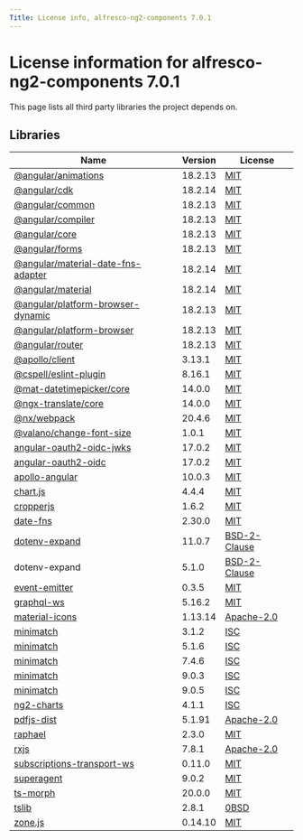 ```yaml
---
Title: License info, alfresco-ng2-components 7.0.1
---
```


# License information for alfresco-ng2-components 7.0.1

This page lists all third party libraries the project depends on.

## Libraries

| Name | Version | License |
| --- | --- | --- |
| [@angular/animations](https://github.com/angular/angular) | 18.2.13 | [MIT](http://www.opensource.org/licenses/MIT) |
| [@angular/cdk](https://github.com/angular/components) | 18.2.14 | [MIT](http://www.opensource.org/licenses/MIT) |
| [@angular/common](https://github.com/angular/angular) | 18.2.13 | [MIT](http://www.opensource.org/licenses/MIT) |
| [@angular/compiler](https://github.com/angular/angular) | 18.2.13 | [MIT](http://www.opensource.org/licenses/MIT) |
| [@angular/core](https://github.com/angular/angular) | 18.2.13 | [MIT](http://www.opensource.org/licenses/MIT) |
| [@angular/forms](https://github.com/angular/angular) | 18.2.13 | [MIT](http://www.opensource.org/licenses/MIT) |
| [@angular/material-date-fns-adapter](https://github.com/angular/components) | 18.2.14 | [MIT](http://www.opensource.org/licenses/MIT) |
| [@angular/material](https://github.com/angular/components) | 18.2.14 | [MIT](http://www.opensource.org/licenses/MIT) |
| [@angular/platform-browser-dynamic](https://github.com/angular/angular) | 18.2.13 | [MIT](http://www.opensource.org/licenses/MIT) |
| [@angular/platform-browser](https://github.com/angular/angular) | 18.2.13 | [MIT](http://www.opensource.org/licenses/MIT) |
| [@angular/router](https://github.com/angular/angular) | 18.2.13 | [MIT](http://www.opensource.org/licenses/MIT) |
| [@apollo/client](https://github.com/apollographql/apollo-client) | 3.13.1 | [MIT](http://www.opensource.org/licenses/MIT) |
| [@cspell/eslint-plugin](https://github.com/streetsidesoftware/cspell) | 8.16.1 | [MIT](http://www.opensource.org/licenses/MIT) |
| [@mat-datetimepicker/core](https://github.com/kuhnroyal/mat-datetimepicker) | 14.0.0 | [MIT](http://www.opensource.org/licenses/MIT) |
| [@ngx-translate/core](https://github.com/ngx-translate/core) | 14.0.0 | [MIT](http://www.opensource.org/licenses/MIT) |
| [@nx/webpack](https://github.com/nrwl/nx) | 20.4.6 | [MIT](http://www.opensource.org/licenses/MIT) |
| [@valano/change-font-size](https://github.com/VitoAlbano/change-font-size) | 1.0.1 | [MIT](http://www.opensource.org/licenses/MIT) |
| [angular-oauth2-oidc-jwks](https://github.com/manfredsteyer/angular-oauth2-oidc) | 17.0.2 | [MIT](http://www.opensource.org/licenses/MIT) |
| [angular-oauth2-oidc](https://github.com/manfredsteyer/angular-oauth2-oidc) | 17.0.2 | [MIT](http://www.opensource.org/licenses/MIT) |
| [apollo-angular](https://github.com/kamilkisiela/apollo-angular) | 10.0.3 | [MIT](http://www.opensource.org/licenses/MIT) |
| [chart.js](https://github.com/chartjs/Chart.js) | 4.4.4 | [MIT](http://www.opensource.org/licenses/MIT) |
| [cropperjs](https://github.com/fengyuanchen/cropperjs) | 1.6.2 | [MIT](http://www.opensource.org/licenses/MIT) |
| [date-fns](https://github.com/date-fns/date-fns) | 2.30.0 | [MIT](http://www.opensource.org/licenses/MIT) |
| [dotenv-expand](https://github.com/motdotla/dotenv-expand) | 11.0.7 | [BSD-2-Clause](http://www.opensource.org/licenses/BSD-2-Clause) |
| dotenv-expand | 5.1.0 | [BSD-2-Clause](http://www.opensource.org/licenses/BSD-2-Clause) |
| [event-emitter](https://github.com/medikoo/event-emitter) | 0.3.5 | [MIT](http://www.opensource.org/licenses/MIT) |
| [graphql-ws](https://github.com/enisdenjo/graphql-ws) | 5.16.2 | [MIT](http://www.opensource.org/licenses/MIT) |
| [material-icons](https://github.com/marella/material-icons) | 1.13.14 | [Apache-2.0](http://www.apache.org/licenses/LICENSE-2.0) |
| [minimatch](https://github.com/isaacs/minimatch) | 3.1.2 | [ISC](https://www.isc.org/downloads/software-support-policy/isc-license/) |
| [minimatch](https://github.com/isaacs/minimatch) | 5.1.6 | [ISC](https://www.isc.org/downloads/software-support-policy/isc-license/) |
| [minimatch](https://github.com/isaacs/minimatch) | 7.4.6 | [ISC](https://www.isc.org/downloads/software-support-policy/isc-license/) |
| [minimatch](https://github.com/isaacs/minimatch) | 9.0.3 | [ISC](https://www.isc.org/downloads/software-support-policy/isc-license/) |
| [minimatch](https://github.com/isaacs/minimatch) | 9.0.5 | [ISC](https://www.isc.org/downloads/software-support-policy/isc-license/) |
| [ng2-charts](https://github.com/valor-software/ng2-charts) | 4.1.1 | [ISC](https://www.isc.org/downloads/software-support-policy/isc-license/) |
| [pdfjs-dist](https://github.com/mozilla/pdf.js) | 5.1.91 | [Apache-2.0](http://www.apache.org/licenses/LICENSE-2.0) |
| [raphael](https://github.com/DmitryBaranovskiy/raphael) | 2.3.0 | [MIT](http://www.opensource.org/licenses/MIT) |
| [rxjs](https://github.com/reactivex/rxjs) | 7.8.1 | [Apache-2.0](http://www.apache.org/licenses/LICENSE-2.0) |
| [subscriptions-transport-ws](https://github.com/apollostack/subscriptions-transport-ws) | 0.11.0 | [MIT](http://www.opensource.org/licenses/MIT) |
| [superagent](https://github.com/ladjs/superagent) | 9.0.2 | [MIT](http://www.opensource.org/licenses/MIT) |
| [ts-morph](https://github.com/dsherret/ts-morph) | 20.0.0 | [MIT](http://www.opensource.org/licenses/MIT) |
| [tslib](https://github.com/Microsoft/tslib) | 2.8.1 | [0BSD](http://landley.net/toybox/license.html) |
| [zone.js](https://github.com/angular/angular) | 0.14.10 | [MIT](http://www.opensource.org/licenses/MIT) |

